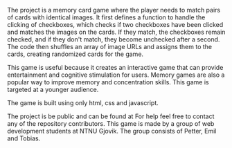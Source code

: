 The project is a memory card game where the player needs to match pairs of cards with identical images. It first defines a function to handle the clicking of checkboxes, which checks if two checkboxes have been clicked and matches the images on the cards. If they match, the checkboxes remain checked, and if they don't match, they become unchecked after a second. The code then shuffles an array of image URLs and assigns them to the cards, creating randomized cards for the game. 

This game is useful because it creates an interactive game that can provide entertainment and cognitive stimulation for users. Memory games are also a popular way to improve memory and concentration skills. This game is targeted at a younger audience. 

The game is built using only html, css and javascript.

The project is be public and can be found at For help feel free to contact any of the repository contributors. This game is made by a group of web development students at NTNU Gjovik. The group consists of Petter, Emil and Tobias. 

